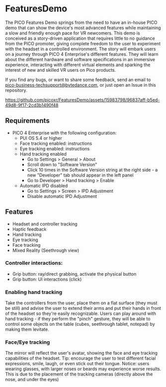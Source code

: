 # FeaturesDemo

The PICO Features Demo springs from the need to have an in-house PICO demo that can show the device's most advanced features while maintaining a slow and friendly enough pace for VR newcomers.
This demo is conceived as a story-driven application that requires little to no guidance from the PICO promoter, giving complete freedom to the user to experiment with the headset in a controlled environment.
The story will embark users on a journey through PICO 4 Enterprise's different features. They will learn about the different hardware and software specifications in an immersive experience, interacting with different virtual elements and sparking the interest of new and skilled VR users on Pico products.

If you find any bugs, or want to share some feedback, send an email to pico-business-techsupport@bytedance.com, or just open an Issue in this repository.


https://github.com/picoxr/FeaturesDemo/assets/15983798/96837aff-b5ed-49d8-9f17-2cd3b1490f48


## Requirements
- PICO 4 Enterprise with the following configuration:
  - PUI OS 5.4 or higher
  - Face tracking enabled: instructions
  - Eye tracking enabled: instructions
  - Hand tracking enabled
    - Go to Settings > General > About
    - Scroll down to "Software Version"
    - Click 10 times in the Software Version string at the right side - a new "Developer" tab should appear in the left panel
    - Go to Developer > Hand tracking > Enable
  - Automatic IPD disabled
    - Go to Settings > Screen > IPD Adjustment
    - Disable automatic IPD Adjustment

## Features 
- Headset and controller tracking
- Haptic feedback
- Hand tracking
- Eye tracking
- Face tracking
- Mixed Reality (Seethrough view)


### Controller interactions:
- Grip button: ray/direct grabbing, activate the physical button
- Grip button: UI interactions (click)
### Enabling hand tracking
Take the controllers from the user, place them on a flat surface (they must be still) and advise the user to extend their arms and put their hands in front of the headset so they're easily recognizable.
Users can play around with hand tracking - if they perform the "pinch" gesture, they will be able to control some objects on the table (cubes, seethrough tablet, notepad) by making them levitate.
### Face/Eye tracking
The mirror will reflect the user's avatar, showing the face and eye tracking capabilities of the headset. 
Tip: encourage the user to test different facial expressions, smile, laugh, or even stick out their tongue.
Notice: users wearing glasses, with larger noses or beards may experience worse results. This is due to the placement of the tracking cameras (directly above the nose, and under the eyes)
